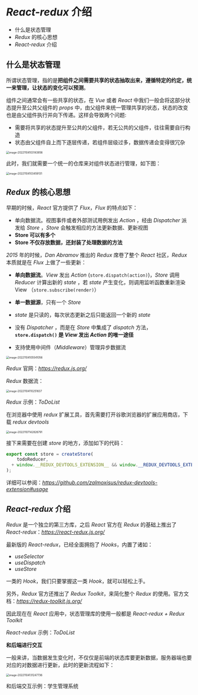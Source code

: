 # *React-redux* 介绍



- 什么是状态管理
- *Redux* 的核心思想
- *React-redux* 介绍



## 什么是状态管理

所谓状态管理，指的是**把组件之间需要共享的状态抽取出来，遵循特定的约定，统一来管理，让状态的变化可以预测**。

组件之间通常会有一些共享的状态，在 *Vue* 或者 *React* 中我们一般会将这部分状态提升至公共父组件的 *props* 中，由父组件来统一管理共享的状态，状态的改变也是由父组件执行并向下传递。这样会导致两个问题:

- 需要将共享的状态提升至公共的父组件，若无公共的父组件，往往需要自行构造
- 状态由父组件自上而下逐层传递，若组件层级过多，数据传递会变得很冗杂

<img src="https://xiejie-typora.oss-cn-chengdu.aliyuncs.com/2022-11-04-023144.png" alt="image-20221104103143856" style="zoom:50%;" />

此时，我们就需要一个统一的仓库来对组件状态进行管理，如下图：

<img src="https://xiejie-typora.oss-cn-chengdu.aliyuncs.com/2022-11-04-023459.png" alt="image-20221104103459131" style="zoom:50%;" />



## *Redux* 的核心思想

早期的时候，*React* 官方提供了 *Flux*，*Flux* 的特点如下：

- 单向数据流。视图事件或者外部测试用例发出 *Action* ，经由 *Dispatcher* 派发给 *Store* ，*Store* 会触发相应的方法更新数据、更新视图
- **Store 可以有多个**
- **Store 不仅存放数据，还封装了处理数据的方法**



*2015* 年的时候，*Dan Abramov* 推出的 *Redux* 席卷了整个 *React* 社区，*Redux* 本质就是在 *Flux* 上做了一些更新：

- **单向数据流**。*View* 发出 *Action* (`store.dispatch(action)`)，*Store* 调用 *Reducer* 计算出新的 *state* ，若 *state* 产生变化，则调用监听函数重新渲染 View （`store.subscribe(render)`）

- **单一数据源**，只有一个 *Store*

- *state* 是只读的，每次状态更新之后只能返回一个新的 *state*

- 没有 *Dispatcher* ，而是在 *Store* 中集成了 *dispatch* 方法，**`store.dispatch()` 是 *View* 发出 *Action* 的唯一途径**

- 支持使用中间件（*Middleware*）管理异步数据流

<img src="https://xiejie-typora.oss-cn-chengdu.aliyuncs.com/2022-11-04-025541.png" alt="image-20221104105541056" style="zoom:50%;" />

*Redux* 官网：*https://redux.js.org/*

*Redux* 数据流：

<img src="https://xiejie-typora.oss-cn-chengdu.aliyuncs.com/2022-11-04-030252.png" alt="image-20221104110251637" style="zoom:50%;" />

*Redux* 示例：*ToDoList*

在浏览器中使用 *redux* 扩展工具，首先需要打开谷歌浏览器的扩展应用商店，下载 *redux devtools*

<img src="https://xiejie-typora.oss-cn-chengdu.aliyuncs.com/2022-11-07-062826.png" alt="image-20221107142826791" style="zoom:50%;" />

接下来需要在创建 *store* 的地方，添加如下的代码：

```js
export const store = createStore(
    todoReducer,
  + window.__REDUX_DEVTOOLS_EXTENSION__ && window.__REDUX_DEVTOOLS_EXTENSION__()
);
```

详细可以参阅：*https://github.com/zalmoxisus/redux-devtools-extension#usage*



## *React-redux* 介绍

*Redux* 是一个独立的第三方库，之后 *React* 官方在 *Redux* 的基础上推出了 *React-redux*：*https://react-redux.js.org/*

最新版的 *React-redux*，已经全面拥抱了 *Hooks*，内置了诸如：

- *useSelector*
- *useDispatch*
- *useStore*

一类的 *Hook*，我们只要掌握这一类 *Hook*，就可以轻松上手。

另外，*Redux* 官方还推出了 *Redux Toolkit*，来简化整个 *Redux* 的使用。官方文档：*https://redux-toolkit.js.org/*

因此现在在 *React* 应用中，状态管理库的使用一般都是 *React-redux + Redux Toolkit*



*React-redux* 示例：*ToDoList*



**和后端进行交互**

一般来讲，当数据发生变化时，不仅仅是前端的状态库要更新数据，服务器端也要对应的对数据进行更新，此时的更新流程如下：

<img src="https://xiejie-typora.oss-cn-chengdu.aliyuncs.com/2022-11-04-051248.png" alt="image-20221104131247736" style="zoom:50%;" />

和后端交互示例：学生管理系统


